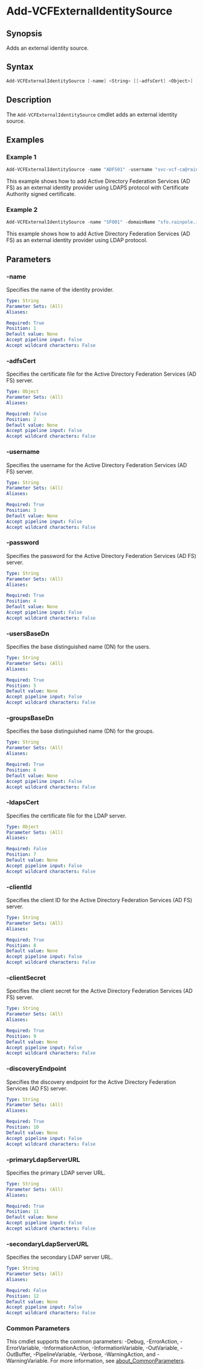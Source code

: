 # Add-VCFExternalIdentitySource

## Synopsis

Adds an external identity source.

## Syntax

```powershell
Add-VCFExternalIdentitySource [-name] <String> [[-adfsCert] <Object>] [-username] <String> [-password] <String> [-usersBaseDn] <String> [-groupsBaseDn] <String> [[-ldapsCert] <Object>] [-clientId] <String> [-clientSecret] <String> [-discoveryEndpoint] <String> [-primaryLdapServerURL] <String> [[-secondaryLdapServerURL] <String>] [<CommonParameters>]
```

## Description

The `Add-VCFExternalIdentitySource` cmdlet adds an external identity source.

## Examples

### Example 1

```powershell
Add-VCFExternalIdentitySource -name "ADFS01" -username "svc-vcf-ca@rainpole.io" -password VMw@re123! -usersBaseDn "OU=Security Users,DC=rainpole,DC=io" -groupsBaseDn "OU=Security Groups,DC=rainpole,DC=io" -primaryLdapServerURL "ldaps://rpl-dc01.rainpole.io:636" -clientId "d49b72f6-ec04-41bb-bad6-aad368af2fe5" -clientSecret "HFEH59piO3NfzbFp9O5rGskCVEdBQ_aM8dTPo8wer" -discoveryEndpoint "https://rpl-dc01.rainpole.io/adfs/.well-known/openid-configuration" -adfsCert F:\certificates\adfsroot.cer -ldapsCert F:\certificates\ldapscert1.cer
```

This example shows how to add Active Directory Federation Services (AD FS) as an external identity provider using LDAPS protocol with Certificate Authority signed certificate.

### Example 2

```powershell
Add-VCFExternalIdentitySource -name "SFO01" -domainName "sfo.rainpole.io" -primaryLdapServerURL ldap://sfo-ad01.sfo.rainpole.io:389 -username "svc-vsphere-ad@sfo.rainpole.io" -password "VMw@re123!" -usersBaseDn "OU=Security Users,DC=sfo,DC=rainpole,DC=io" -groupsBaseDn "OU=Security Groups,DC=sfo,DC=rainpole,DC=io"
```

This example shows how to add Active Directory Federation Services (AD FS) as an external identity provider using LDAP protocol.

## Parameters

### -name

Specifies the name of the identity provider.

```yaml
Type: String
Parameter Sets: (All)
Aliases:

Required: True
Position: 1
Default value: None
Accept pipeline input: False
Accept wildcard characters: False
```

### -adfsCert

Specifies the certificate file for the Active Directory Federation Services (AD FS) server.

```yaml
Type: Object
Parameter Sets: (All)
Aliases:

Required: False
Position: 2
Default value: None
Accept pipeline input: False
Accept wildcard characters: False
```

### -username

Specifies the username for the Active Directory Federation Services (AD FS) server.

```yaml
Type: String
Parameter Sets: (All)
Aliases:

Required: True
Position: 3
Default value: None
Accept pipeline input: False
Accept wildcard characters: False
```

### -password

Specifies the password for the Active Directory Federation Services (AD FS) server.

```yaml
Type: String
Parameter Sets: (All)
Aliases:

Required: True
Position: 4
Default value: None
Accept pipeline input: False
Accept wildcard characters: False
```

### -usersBaseDn

Specifies the base distinguished name (DN) for the users.

```yaml
Type: String
Parameter Sets: (All)
Aliases:

Required: True
Position: 5
Default value: None
Accept pipeline input: False
Accept wildcard characters: False
```

### -groupsBaseDn

Specifies the base distinguished name (DN) for the groups.

```yaml
Type: String
Parameter Sets: (All)
Aliases:

Required: True
Position: 6
Default value: None
Accept pipeline input: False
Accept wildcard characters: False
```

### -ldapsCert

Specifies the certificate file for the LDAP server.

```yaml
Type: Object
Parameter Sets: (All)
Aliases:

Required: False
Position: 7
Default value: None
Accept pipeline input: False
Accept wildcard characters: False
```

### -clientId

Specifies the client ID for the Active Directory Federation Services (AD FS) server.

```yaml
Type: String
Parameter Sets: (All)
Aliases:

Required: True
Position: 8
Default value: None
Accept pipeline input: False
Accept wildcard characters: False
```

### -clientSecret

Specifies the client secret for the Active Directory Federation Services (AD FS) server.

```yaml
Type: String
Parameter Sets: (All)
Aliases:

Required: True
Position: 9
Default value: None
Accept pipeline input: False
Accept wildcard characters: False
```

### -discoveryEndpoint

Specifies the discovery endpoint for the Active Directory Federation Services (AD FS) server.

```yaml
Type: String
Parameter Sets: (All)
Aliases:

Required: True
Position: 10
Default value: None
Accept pipeline input: False
Accept wildcard characters: False
```

### -primaryLdapServerURL

Specifies the primary LDAP server URL.

```yaml
Type: String
Parameter Sets: (All)
Aliases:

Required: True
Position: 11
Default value: None
Accept pipeline input: False
Accept wildcard characters: False
```

### -secondaryLdapServerURL

Specifies the secondary LDAP server URL.

```yaml
Type: String
Parameter Sets: (All)
Aliases:

Required: False
Position: 12
Default value: None
Accept pipeline input: False
Accept wildcard characters: False
```

### Common Parameters

This cmdlet supports the common parameters: -Debug, -ErrorAction, -ErrorVariable, -InformationAction, -InformationVariable, -OutVariable, -OutBuffer, -PipelineVariable, -Verbose, -WarningAction, and -WarningVariable. For more information, see [about_CommonParameters](http://go.microsoft.com/fwlink/?LinkID=113216).
